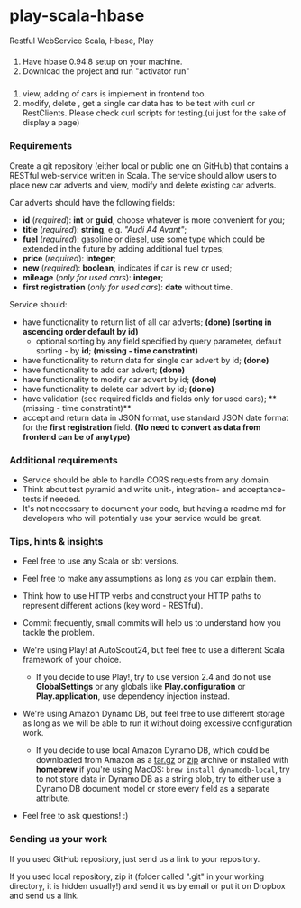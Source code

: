 # play-scala-hbase
Restful WebService Scala, Hbase, Play

####
1. Have hbase 0.94.8 setup on your machine. 
2. Download the project and run "activator run"

#####

1. view, adding of cars is implement in frontend too.
2. modify, delete , get a single car data has to be test with curl or RestClients. Please check curl scripts for testing.(ui just for the sake of display a page)

#####


### Requirements

Create a git repository (either local or public one on GitHub) that contains a RESTful web-service written in Scala. The service should allow users to place new car adverts and view, modify and delete existing car adverts.

Car adverts should have the following fields:
* **id** (_required_): **int** or **guid**, choose whatever is more convenient for you;
* **title** (_required_): **string**, e.g. _"Audi A4 Avant"_;
* **fuel** (_required_): gasoline or diesel, use some type which could be extended in the future by adding additional fuel types;
* **price** (_required_): **integer**;
* **new** (_required_): **boolean**, indicates if car is new or used;
* **mileage** (_only for used cars_): **integer**;
* **first registration** (_only for used cars_): **date** without time. 

Service should:
* have functionality to return list of all car adverts; **(done) (sorting in ascending order default by id)**
  * optional sorting by any field specified by query parameter, default sorting - by **id**; **(missing - time constratint)**
* have functionality to return data for single car advert by id; **(done)**
* have functionality to add car advert; **(done)**
* have functionality to modify car advert by id; **(done)**
* have functionality to delete car advert by id; **(done)**
* have validation (see required fields and fields only for used cars); ** (missing - time constratint)**
* accept and return data in JSON format, use standard JSON date format for the **first registration** field. **(No need to convert as data from frontend can be of anytype)**

### Additional requirements

* Service should be able to handle CORS requests from any domain.
* Think about test pyramid and write unit-, integration- and acceptance-tests if needed.
* It's not necessary to document your code, but having a readme.md for developers who will potentially use your service would be great.

### Tips, hints & insights

* Feel free to use any Scala or sbt versions.
* Feel free to make any assumptions as long as you can explain them.
* Think how to use HTTP verbs and construct your HTTP paths to represent different actions (key word - RESTful).
* Commit frequently, small commits will help us to understand how you tackle the problem.


* We're using Play! at AutoScout24, but feel free to use a different Scala framework of your choice.
  * If you decide to use Play!, try to use version 2.4 and do not use **GlobalSettings** or any globals like **Play.configuration** or **Play.application**, use dependency injection instead.


* We're using Amazon Dynamo DB, but feel free to use different storage as long as we will be able to run it without doing excessive configuration work.
  * If you decide to use local Amazon Dynamo DB, which could be downloaded from Amazon as a [tar.gz](http://dynamodb-local.s3-website-us-west-2.amazonaws.com/dynamodb_local_latest.tar.gz) or [zip](http://dynamodb-local.s3-website-us-west-2.amazonaws.com/dynamodb_local_latest.zip) archive or installed with **homebrew** if you're using MacOS: ```brew install dynamodb-local```, try to not store data in Dynamo DB as a string blob, try to either use a Dynamo DB document model or store every field as a separate attribute.


* Feel free to ask questions! :)

### Sending us your work

If you used GitHub repository, just send us a link to your repository.

If you used local repository, zip it (folder called ".git" in your working directory, it is hidden usually!) and send it us by email or put it on Dropbox and send us a link. 
